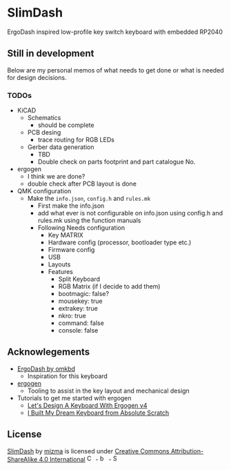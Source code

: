 # SlimDash

ErgoDash inspired low-profile key switch keyboard with embedded RP2040

## Still in development

Below are my personal memos of what needs to get done or what
is needed for design decisions.

### TODOs

* KiCAD
  * Schematics
    * should be complete
  * PCB desing
    * trace routing for RGB LEDs
  * Gerber data generation
    * TBD
    * Double check on parts footprint and part catalogue No.
* ergogen
  * I think we are done?
  * double check after PCB layout is done
* QMK configuration
  * Make the `info.json`, `config.h` and `rules.mk`
    * First make the info.json
    * add what ever is not configurable on info.json using config.h and rules.mk
      using the function manuals
    * Following Needs configuration
      * Key MATRIX
      * Hardware config (processor, bootloader type etc.)
      * Firmware config
      * USB
      * Layouts
      * Features
        * Split Keyboard
        * RGB Matrix (if I decide to add them)
        * bootmagic: false?
        * mousekey: true
        * extrakey: true
        * nkro: true
        * command: false
        * console: false

## Acknowlegements

* [ErgoDash by omkbd](https://github.com/omkbd/ErgoDash)
  * Inspiration for this keyboard
* [ergogen](https://github.com/ergogen/ergogen)
  * Tooling to assist in the key layout and mechanical design
* Tutorials to get me started with ergogen
  * [Let's Design A Keyboard With Ergogen v4](https://flatfootfox.com/ergogen-part2-outlines/)
  * [I Built My Dream Keyboard from Absolute Scratch](https://www.youtube.com/watch?v=7UXsD7nSfDY)

## License

[SlimDash](https://github.com/mizma/SlimDash) by
[mizma](https://github.com/mizma) is licensed under
[Creative Commons Attribution-ShareAlike 4.0 International](https://creativecommons.org/licenses/by-sa/4.0/?ref=chooser-v1)
<img alt='CC' src='https://mirrors.creativecommons.org/presskit/icons/cc.svg?ref=chooser-v1' height='16pt'> -
<img alt='by' src='https://mirrors.creativecommons.org/presskit/icons/by.svg?ref=chooser-v1' height='16pt'> -
<img alt='SA' src='https://mirrors.creativecommons.org/presskit/icons/sa.svg?ref=chooser-v1' height='16pt'>

